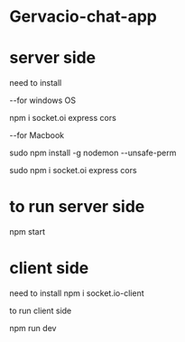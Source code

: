 # Gervacio-chat-app 

# server side
need to install

--for windows OS

npm i socket.oi express cors 

--for Macbook

sudo npm install -g nodemon --unsafe-perm

sudo npm i socket.oi express cors
# to run server side 
npm start

# client side
need to install
npm i socket.io-client 

to run client side

npm run dev
